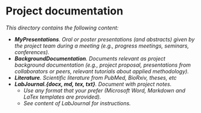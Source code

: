 # Project documentation



*This directory contains the following content:*

- ***MyPresentations**. Oral or poster presentations (and abstracts) given by the project team during a meeting (e.g., progress meetings, seminars, conferences).*
- ***BackgroundDocumentation**. Documents relevant as project background documentation (e.g., project proposal, presentations from collaborators or peers, relevant tutorials about applied methodology).*
- ***Literature**. Scientific literature from PubMed, BioRxiv, theses, etc*
- ***LabJournal.{docx, md, tex, txt}**. Document with project notes.*
  - *Use any format that your prefer (Microsoft Word, Markdown and LaTex templates are provided).*
  - *See content of LabJournal for instructions.*

